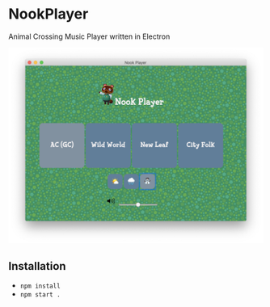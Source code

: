# NookPlayer
Animal Crossing Music Player written in Electron

![Alt text](screenshot.png?raw=true)

## Installation

- `npm install`
- `npm start .`